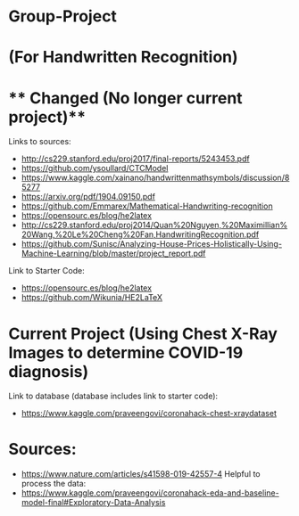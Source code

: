 # Group-Project

# (For Handwritten Recognition) 
# ** Changed (No longer current project)** 
Links to sources:
- http://cs229.stanford.edu/proj2017/final-reports/5243453.pdf
- https://github.com/ysoullard/CTCModel
- https://www.kaggle.com/xainano/handwrittenmathsymbols/discussion/85277
- https://arxiv.org/pdf/1904.09150.pdf
- https://github.com/Emmarex/Mathematical-Handwriting-recognition
- https://opensourc.es/blog/he2latex
- http://cs229.stanford.edu/proj2014/Quan%20Nguyen,%20Maximillian%20Wang,%20Le%20Cheng%20Fan,HandwritingRecognition.pdf
- https://github.com/Sunisc/Analyzing-House-Prices-Holistically-Using-Machine-Learning/blob/master/project_report.pdf

Link to Starter Code:
- https://opensourc.es/blog/he2latex
- https://github.com/Wikunia/HE2LaTeX

# Current Project (Using Chest X-Ray Images to determine COVID-19 diagnosis)
Link to database (database includes link to starter code):
- https://www.kaggle.com/praveengovi/coronahack-chest-xraydataset

# Sources:
- https://www.nature.com/articles/s41598-019-42557-4
Helpful to process the data:
- https://www.kaggle.com/praveengovi/coronahack-eda-and-baseline-model-final#Exploratory-Data-Analysis
